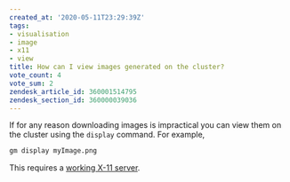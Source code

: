 ```yaml
---
created_at: '2020-05-11T23:29:39Z'
tags:
- visualisation
- image
- x11
- view
title: How can I view images generated on the cluster?
vote_count: 4
vote_sum: 2
zendesk_article_id: 360001514795
zendesk_section_id: 360000039036
---
```


If for any reason downloading images is impractical you can view them on
the cluster using the `display` command. For example,

```sh
gm display myImage.png
```

This requires a [working X-11
server](../../Scientific_Computing/Terminal_Setup/X11.md).
